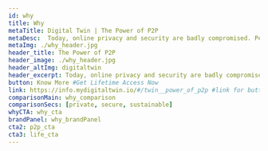 ```yaml
---
id: why
title: Why
metaTitle: Digital Twin | The Power of P2P
metaDesc:  Today, online privacy and security are badly compromised. Peer-to-peer models empower communities with equality, sovereignty, and resiliency.
metaImg: ./why_header.jpg
header_title: The Power of P2P
header_image: ./why_header.jpg
header_altImg: digitaltwin
header_excerpt: Today, online privacy and security are badly compromised. Peer-to-peer models empower communities with equality, sovereignty and resiliency. The Digital Twin uses the power of P2P network to provide you with unprecedented security.
button: Know More #Get Lifetime Access Now
link: https://info.mydigitaltwin.io/#/twin__power_of_p2p #link for button
comparisonMain: why_comparison
comparisonSecs: [private, secure, sustainable]
whyCTA: why_cta
brandPanel: why_brandPanel
cta2: p2p_cta
cta3: life_cta
---
```

